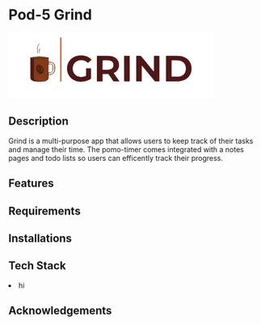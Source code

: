 # Pod-5 Grind
<img src="/static/images/grindlogo">


<h2>Description</h2>
<p>Grind is a multi-purpose app that allows users to keep track of their tasks and manage their time. The pomo-timer comes integrated with a notes pages and todo lists so users can efficently track their progress.</p>

<h2>Features</h2>

<h2>Requirements</h2>

<h2>Installations</h2>

<h2>Tech Stack</h2>
<li>hi</li>

<h2>Acknowledgements</h2>
